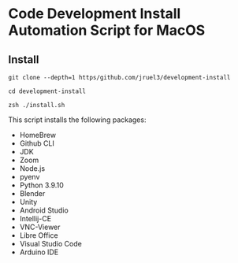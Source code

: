 # Code Development Install Automation Script for MacOS

## Install 
`git clone --depth=1 https/github.com/jruel3/development-install`

`cd development-install`

`zsh ./install.sh`


This script installs the following packages:

 - HomeBrew
 - Github CLI
 - JDK
 - Zoom
 - Node.js
 - pyenv
 - Python 3.9.10
 - Blender
 - Unity
 - Android Studio
 - Intellij-CE
 - VNC-Viewer
 - Libre Office
 - Visual Studio Code
 - Arduino IDE


